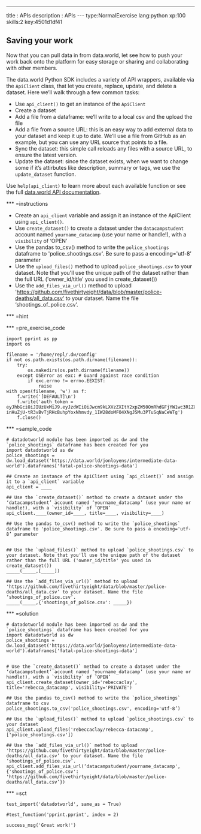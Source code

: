 ---
title       : APIs
description : APIs
--- type:NormalExercise lang:python xp:100 skills:2 key:4501d1df41
## Saving your work

Now that you can pull data in from data.world, let see how to push your work back onto the platform for easy storage or sharing and collaborating with other members. 

The data.world Python SDK includes a variety of API wrappers, available via the `ApiClient` class, that let you create, replace, update, and delete a dataset. Here we’ll walk through a few common tasks:

- Use `api_client()` to get an instance of the `ApiClient`
- Create a dataset
- Add a file from a dataframe: we’ll write to a local csv and the upload the file
- Add a file from a source URL: this is an easy way to add external data to your dataset and keep it up to date. We’ll use a file from GitHub as an example, but you can use any URL source that points to a file.
- Sync the dataset: this simple call reloads any files with a source URL, to ensure the latest version.
- Update the dataset: since the dataset exists, when we want to change some if it’s attirbutes like description, summary or tags, we use the `update_dataset` function.

Use `help(api_client)` to learn more about each available function or see the full [data.world API documentation](https://docs.data.world/documentation/api/).

*** =instructions
- Create an `api_client` variable and assign it an instance of the ApiClient using `api_client()`.
- Use `create_dataset()` to create a dataset under the `datacampstudent` account named `yourname_datacamp` (use your name or handle!), with a `visibility` of ‘OPEN’
- Use the pandas to_csv() method to write the `police_shootings` dataframe to 'police_shootings.csv'. Be sure to pass a encoding='utf-8’ parameter
- Use the `upload_files()` method to upload `police_shootings.csv` to your dataset. Note that you'll use the unique path of the dataset rather than the full URL ('owner_id/title' you used in create_dataset())
- Use the `add_files_via_url()` method to upload 'https://github.com/fivethirtyeight/data/blob/master/police-deaths/all_data.csv’ to your dataset. Name the file ‘shootings_of_police.csv’.

*** =hint

*** =pre_exercise_code
```{python}
import pprint as pp
import os

filename = '/home/repl/.dw/config'
if not os.path.exists(os.path.dirname(filename)):
    try:
        os.makedirs(os.path.dirname(filename))
    except OSError as exc: # Guard against race condition
        if exc.errno != errno.EEXIST:
            raise
with open(filename, 'w') as f:
    f.write('[DEFAULT]\n')
    f.write('auth_token = eyJhbGciOiJIUzUxMiJ9.eyJzdWIiOiJwcm9kLXVzZXItY2xpZW50OmRhdGFjYW1wc3R1ZGVudCIsImlzcyI6ImFnZW50OmRhdGFjYW1wc3R1ZGVudDo6MmMzMTM4Y2YtMGJjNy00N2FmLTg1MWItMGE1YmQ3ZTlhYjliIiwiaWF0IjoxNDkzMjI5NjMwLCJyb2xlIjpbInVzZXJfYXBpX3dyaXRlIiwidXNlcl9hcGlfcmVhZCJdLCJnZW5lcmFsLXB1cnBvc2UiOnRydWV9.MODLiozjfoCE9VS91Ycf1-inHuZjU-tR3vBvTjRHcBuhpYoxNhmvdy_1IW28doMFO4XNgJSMu3PTuSqNaCeWTg')
    f.close()
```

*** =sample_code
```{python}
# datadotworld module has been imported as dw and the `police_shootings` dataframe has been created for you
import datadotworld as dw
police_shootings = dw.load_dataset('https://data.world/jonloyens/intermediate-data-world').dataframes['fatal-police-shootings-data']

## Create an instance of the ApiClient using `api_client()` and assign it to a `api_client` variable
api_client = ____

## Use the `create_dataset()` method to create a dataset under the ‘datacampstudent’ account named ‘yourname_datacamp’ (use your name or handle!), with a `visibility` of ‘OPEN’
api_client.____(owner_id=____, title=____, visibility=____)

## Use the pandas to_csv() method to write the `police_shootings` dataframe to 'police_shootings.csv'. Be sure to pass a encoding='utf-8’ parameter


## Use the `upload_files()` method to upload `police_shootings.csv` to your dataset. Note that you'll use the unique path of the dataset rather than the full URL ('owner_id/title' you used in create_dataset())
_____(_____,[_____])

## Use the `add_files_via_url()` method to upload 'https://github.com/fivethirtyeight/data/blob/master/police-deaths/all_data.csv’ to your dataset. Name the file ‘shootings_of_police.csv’.
_____(_____,{'shootings_of_police.csv': _____})

```

*** =solution
```{python}
# datadotworld module has been imported as dw and the `police_shootings` dataframe has been created for you
import datadotworld as dw
police_shootings = dw.load_dataset('https://data.world/jonloyens/intermediate-data-world').dataframes['fatal-police-shootings-data']


# Use the `create_dataset()` method to create a dataset under the ‘datacampstudent’ account named ‘yourname_datacamp’ (use your name or handle!), with a `visibility` of ‘OPEN’
api_client.create_dataset(owner_id='rebeccaclay', title='rebecca_datacamp', visibility='PRIVATE')

## Use the pandas to_csv() method to write the `police_shootings` dataframe to csv
police_shootings.to_csv('police_shootings.csv', encoding='utf-8’)

## Use the `upload_files()` method to upload `police_shootings.csv` to your dataset
api_client.upload_files('rebeccaclay/rebecca-datacamp',['police_shootings.csv'])

## Use the `add_files_via_url()` method to upload 'https://github.com/fivethirtyeight/data/blob/master/police-deaths/all_data.csv’ to your dataset. Name the file ‘shootings_of_police.csv’.
api_client.add_files_via_url(‘datacampstudent/yourname_datacamp',{'shootings_of_police.csv': 'https://github.com/fivethirtyeight/data/blob/master/police-deaths/all_data.csv’})

```

*** =sct
```{python}
test_import('datadotworld', same_as = True)

#test_function('pprint.pprint', index = 2)

success_msg('Great work!')

```
